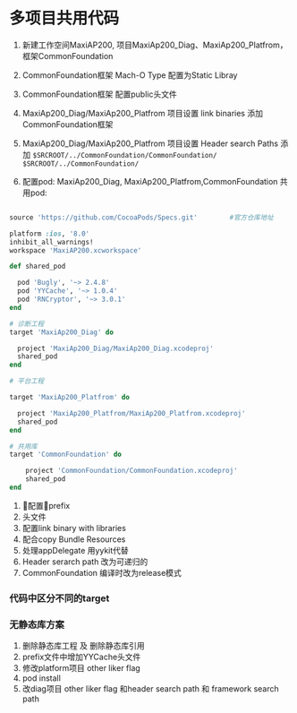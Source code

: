 
# 多项目共用代码

1. 新建工作空间MaxiAP200, 项目MaxiAp200_Diag、MaxiAp200_Platfrom， 框架CommonFoundation

2. CommonFoundation框架 Mach-O Type 配置为Static Libray

3. CommonFoundation框架 配置public头文件

5. MaxiAp200_Diag/MaxiAp200_Platfrom 项目设置 link binaries 添加 CommonFoundation框架

6. MaxiAp200_Diag/MaxiAp200_Platfrom 项目设置 Header search Paths 添加 `$SRCROOT/../CommonFoundation/CommonFoundation/` `$SRCROOT/../CommonFoundation/`

7. 配置pod:  MaxiAp200_Diag, MaxiAp200_Platfrom,CommonFoundation 共用pod:   

``` ruby

source 'https://github.com/CocoaPods/Specs.git'        #官方仓库地址

platform :ios, '8.0'
inhibit_all_warnings!
workspace 'MaxiAP200.xcworkspace'

def shared_pod

  pod 'Bugly', '~> 2.4.8'
  pod 'YYCache', '~> 1.0.4'
  pod 'RNCryptor', '~> 3.0.1'
end

# 诊断工程
target 'MaxiAp200_Diag' do

  project 'MaxiAp200_Diag/MaxiAp200_Diag.xcodeproj'
  shared_pod
end

# 平台工程

target 'MaxiAp200_Platfrom' do

  project 'MaxiAp200_Platfrom/MaxiAp200_Platfrom.xcodeproj'
  shared_pod
end

# 共用库
target 'CommonFoundation' do

    project 'CommonFoundation/CommonFoundation.xcodeproj'
    shared_pod
end

```


1. 配置prefix
2. 头文件
3. 配置link binary with libraries
4. 配合copy Bundle Resources
5. 处理appDelegate 用yykit代替
6. Header serarch path 改为可递归的
7. CommonFoundation 编译时改为release模式



### 代码中区分不同的target


### 无静态库方案

1. 删除静态库工程 及 删除静态库引用
2. prefix文件中增加YYCache头文件
3. 修改platform项目 other liker flag
4. pod install
5. 改diag项目 other liker flag 和header search path 和 framework search path
